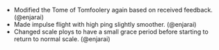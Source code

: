 - Modified the Tome of Tomfoolery again based on received feedback. (@enjarai)
- Made impulse flight with high ping slightly smoother. (@enjarai)
- Changed scale ploys to have a small grace period before starting to return to normal scale. (@enjarai)
